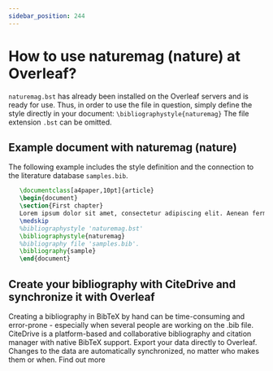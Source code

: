 ```yaml
---
sidebar_position: 244
---
```


# How to use naturemag (nature) at Overleaf?
`naturemag.bst` has already been installed on the Overleaf servers and is ready for use. Thus, in order to use the file in question, simply define the style directly in your document: `\bibliographystyle{naturemag}` The file extension `.bst` can be omitted.

## Example document with naturemag (nature)
The following example includes the style definition and the connection to the literature database `samples.bib`.
```tex
   \documentclass[a4paper,10pt]{article}
   \begin{document}
   \section{First chapter}
   Lorem ipsum dolor sit amet, consectetur adipiscing elit. Aenean fermentum justo massa, ut maximus mauris sodales et. Aenean vel elit a erat rhoncus pharetra.
   \medskip
   %bibliographystyle 'naturemag.bst'
   \bibliographystyle{naturemag}
   %bibliography file 'samples.bib'.
   \bibliography{sample}
   \end{document}
```

## Create your bibliography with CiteDrive and synchronize it with Overleaf
Creating a bibliography in BibTeX by hand can be time-consuming and error-prone - especially when several people are working on the .bib file. CiteDrive is a platform-based and collaborative bibliography and citation manager with native BibTeX support. Export your data directly to Overleaf. Changes to the data are automatically synchronized, no matter who makes them or when. Find out more